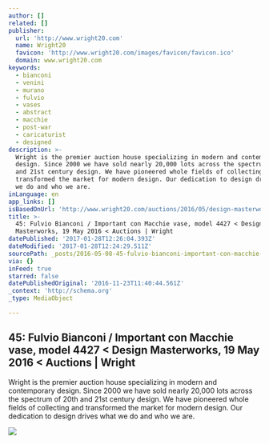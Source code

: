 ```yaml
---
author: []
related: []
publisher:
  url: 'http://www.wright20.com'
  name: Wright20
  favicon: 'http://www.wright20.com/images/favicon/favicon.ico'
  domain: www.wright20.com
keywords:
  - bianconi
  - venini
  - murano
  - fulvio
  - vases
  - abstract
  - macchie
  - post-war
  - caricaturist
  - designed
description: >-
  Wright is the premier auction house specializing in modern and contemporary
  design. Since 2000 we have sold nearly 20,000 lots across the spectrum of 20th
  and 21st century design. We have pioneered whole fields of collecting and
  transformed the market for modern design. Our dedication to design drives what
  we do and who we are.
inLanguage: en
app_links: []
isBasedOnUrl: 'http://www.wright20.com/auctions/2016/05/design-masterworks/45'
title: >-
  45: Fulvio Bianconi / Important con Macchie vase, model 4427 < Design
  Masterworks, 19 May 2016 < Auctions | Wright
datePublished: '2017-01-28T12:26:04.393Z'
dateModified: '2017-01-28T12:24:29.511Z'
sourcePath: _posts/2016-05-08-45-fulvio-bianconi-important-con-macchie-vase-model-4427.md
via: {}
inFeed: true
starred: false
datePublishedOriginal: '2016-11-23T11:40:44.561Z'
_context: 'http://schema.org'
_type: MediaObject

---
```

<article style=""><h1>45: Fulvio Bianconi / Important con Macchie vase, model 4427 &lt; Design Masterworks, 19 May 2016 &lt; Auctions | Wright</h1><p>Wright is the premier auction house specializing in modern and contemporary design. Since 2000 we have sold nearly 20,000 lots across the spectrum of 20th and 21st century design. We have pioneered whole fields of collecting and transformed the market for modern design. Our dedication to design drives what we do and who we are.</p><img src="http://www.wright20.com/assets/images/auctions/YAA2/lit/45/45.jpg" /></article>